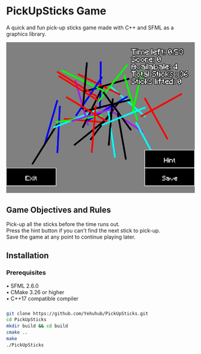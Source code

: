 # PickUpSticks Game
A quick and fun pick-up sticks game made with C++ and SFML as a graphics library.  

    
![alt text](https://github.com/Yehuhub/PickUpSticks/blob/master/gamepicture.png?raw=true)
## Game Objectives and Rules
Pick-up all the sticks before the time runs out.  
Press the hint button if you can't find the next stick to pick-up.  
Save the game at any point to continue playing later.  

## Installation
### Prerequisites
• SFML 2.6.0  
• CMake 3.26 or higher  
• C++17 compatible compiler

###
```sh
git clone https://github.com/Yehuhub/PickUpSticks.git
cd PickUpSticks
mkdir build && cd build
cmake ..
make
./PickUpSticks
```
